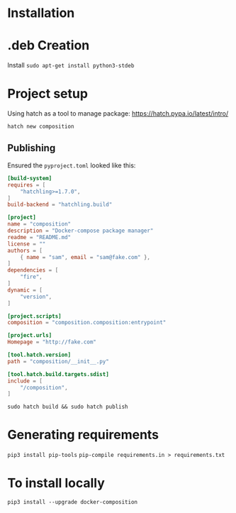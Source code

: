 # Installation

# .deb Creation
Install
`sudo apt-get install python3-stdeb`


# Project setup 
Using hatch as a tool to manage package:
https://hatch.pypa.io/latest/intro/

`hatch new composition`

## Publishing

Ensured the `pyproject.toml` looked like this:
```toml
[build-system]
requires = [
    "hatchling>=1.7.0",
]
build-backend = "hatchling.build"

[project]
name = "composition"
description = "Docker-compose package manager"
readme = "README.md"
license = ""
authors = [
    { name = "sam", email = "sam@fake.com" },
]
dependencies = [
    "fire",
]
dynamic = [
    "version",
]

[project.scripts]
composition = "composition.composition:entrypoint"

[project.urls]
Homepage = "http://fake.com"

[tool.hatch.version]
path = "composition/__init__.py"

[tool.hatch.build.targets.sdist]
include = [
    "/composition",
]
```

`sudo hatch build && sudo hatch publish`

# Generating requirements
`pip3 install pip-tools`
`pip-compile requirements.in > requirements.txt`

# To install locally
`pip3 install --upgrade docker-composition`